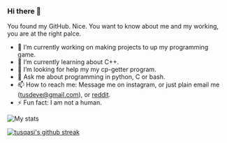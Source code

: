 ### Hi there 👋
You found my GitHub. Nice. You want to know about me and my working, you are at the right palce.

- 🔭 I’m currently working on making projects to up my programming game.
- 🌱 I’m currently learning about C++.
- 🤔 I’m looking for help my my cp-getter program.
- 💬 Ask me about programming in python, C or bash.
- 📫 How to reach me: Message me on instagram, or just plain email me (tusdeve@gmail.com), or [reddit](https://www.reddit.com/user/tusqasi).
- ⚡ Fun fact: I am not a human.  

![My stats](https://github-readme-stats.vercel.app/api?username=tusqasi&show_icons=true&theme=merko)  

[![tusqasi's github streak](https://github-readme-streak-stats.herokuapp.com/?user=tusqasi&theme=blue-green)](https://github.com/DenverCoder1/github-readme-streak-stats)  
